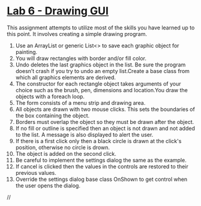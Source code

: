 # <ins>Lab 6 - Drawing GUI</ins>

This assignment attempts to utilize most of the skills you have learned up to this point. It involves creating a simple drawing program.

1. Use an ArrayList or generic List<> to save each graphic object for painting.
2. You will draw rectangles with border and/or fill color.
3. Undo deletes the last graphics object in the list. Be sure the program doesn’t crash if you try to undo an empty list.Create a base class from which all graphics elements are derived.
4. The constructor for each rectangle object takes arguments of your choice such as the brush, pen, dimensions and location.You draw the objects with a foreach loop.
5. The form consists of a menu strip and drawing area.
6. All objects are drawn with two mouse clicks. This sets the boundaries of the box containing the object.
7. Borders must overlap the object so they must be drawn after the object.
8. If no fill or outline is specified then an object is not drawn and not added to the list. A message is also displayed to alert the user.
9. If there is a first click only then a black circle is drawn at the click's position, otherwise no circle is drown.
10. The object is added on the second click.
11. Be careful to implement the settings dialog the same as the example.
12. If cancel is clicked then the values in the controls are restored to their previous values.
13. Override the settings dialog base class OnShown to get control when the user opens the dialog.

//


